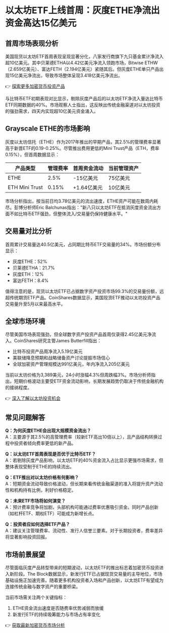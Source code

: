 # 以太坊ETF上线首周：灰度ETHE净流出资金高达15亿美元

## 首周市场表现分析

美国现货以太坊ETF首周表现呈现显著分化，八家发行商旗下九只基金累计净流入超10亿美元。其中贝莱德ETHA以4.42亿美元净流入领跑市场，Bitwise ETHW（2.659亿美元）、富达FETH（2.194亿美元）紧随其后。但灰度ETHE单只产品出现15亿美元净流出，导致市场整体呈现3.418亿美元净流出。

👉 [探索更多加密货币投资产品](https://bit.ly/okx_welcome)

与比特币ETF初期表现对比显示，剔除灰度产品后的以太坊ETF净流入量达比特币ETF同期数据的40%。市场观察人士指出，这反映出传统金融渠道对以太坊投资的强劲需求，四天内实现超10亿美元资金涌入。

## Grayscale ETHE的市场影响

灰度以太坊信托（ETHE）作为2017年推出的早期产品，其2.5%的管理费率显著高于新晋ETF的0.19-0.25%。尽管推出费用更低的Mini Trust产品（ETH，费率0.15%），但首周数据显示：

| 产品类型       | 管理费率 | 首周资金流动  | 当前管理资产 |
|----------------|----------|----------------|--------------|
| ETHE           | 2.5%     | -15亿美元      | 75亿美元     |
| ETH Mini Trust | 0.15%    | +1.64亿美元    | 10亿美元     |

市场分析指出，按当前日均3.78亿美元的流出速度，ETHE资产可能在数周内耗尽。彭博分析师Eric Balchunas指出："新八只以太坊ETF在抵消灰度资金流出方面不如比特币ETF强劲，但整体流入/交易量仍保持健康水平。"

## 交易量对比分析

首周累计交易量达40.5亿美元，占同期比特币ETF交易量的34%。市场份额分布显示：
- 灰度ETHE：52%
- 贝莱德ETHA：21.7%
- 灰度ETH：12%
- 富达FETH：8.4%

值得注意的是，现货以太坊ETF已占据数字资产投资市场99.3%的交易量份额，远超传统期货ETF产品。CoinShares数据显示，美国现货ETF推动以太坊投资产品交易量升至5月以来最高水平。

## 全球市场环境

尽管美国市场表现强劲，但全球数字资产投资产品首周仅录得2.45亿美元净流入。CoinShares研究主管James Butterfill指出：
- 比特币投资产品周净流入5.19亿美元
- 美联储降息预期和战略储备资产讨论提振市场信心
- 全球加密资产管理规模达991亿美元，年内净流入205亿美元

当前以太坊价格为3,389美元，24小时涨幅4.3%但周跌幅3%。市场分析师指出，短期价格波动主要受ETF资金流动影响，长期发展趋势仍取决于传统金融机构的接纳程度。

👉 [深入了解以太坊投资机会](https://bit.ly/okx_welcome)

## 常见问题解答

**Q：为何灰度ETHE会出现大规模资金流出？**  
A：主要源于其2.5%的高管理费率（较新ETF高出10倍以上），且产品结构转换过程中投资者倾向费率更低的新产品。

**Q：以太坊ETF首周表现是否优于比特币ETF？**  
A：若剔除灰度产品影响，以太坊ETF的40%资金流入占比显示更强市场需求，但整体表现受制于ETHE的持续流出。

**Q：ETF推出对以太坊价格有何影响？**  
A：短期资金流动导致价格波动，但长期来看传统金融渠道的准入将提升资产流动性和机构持有比例，利好价格稳定。

**Q：未来ETF市场将如何演变？**  
A：预计费率竞争将加剧，头部机构可能通过费率优惠吸引资金。同时产品创新（如杠杆ETF、期权ETF）可能成为新增长点。

**Q：投资者应如何选择ETF产品？**  
A：建议关注管理费率、流动性、发行人信誉三要素。对于长期投资者，费率差异将显著影响投资回报。

## 市场前景展望

尽管面临灰度产品转型带来的短期波动，以太坊ETF的推出标志着加密货币投资进入新阶段。The Block数据显示，新发行ETF已占据现货交易量的主导地位，市场基础设施正加速完善。随着更多机构投资者入场和产品创新，以太坊ETF有望成为连接传统金融与数字资产的重要桥梁。

当前市场需关注两个关键指标：
1. ETHE资金流出速度是否随费率优势减弱而放缓
2. 新发行ETF的持续吸筹能力与市场占有率变化

👉 [获取最新加密货币市场分析](https://bit.ly/okx_welcome)